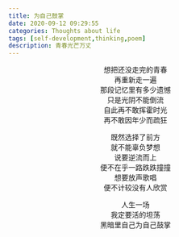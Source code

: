 ```yaml
---
title: 为自己鼓掌
date: 2020-09-12 09:29:55
categories: Thoughts about life
tags: [self-development,thinking,poem]
description: 青春光芒万丈
---
```


<p><font face="楷体">
<p align="center">
想把还没走完的青春</br>
再重新走一遍</br>
那段记忆里有多少遗憾</br>
只是光阴不能倒流</br>
自此再不敢挥霍时光</br>
再不敢因年少而疏狂</br>
</font></p>

<p><font face="楷体">
<p align="center">
既然选择了前方</br>
就不能辜负梦想</br>
说要逆流而上</br>
便不在乎一路跌跌撞撞</br>
想要放声歌唱</br>
便不计较没有人欣赏</br>
</font></p>

<p><font face="楷体">
<p align="center">
人生一场</br>
我定要活的坦荡</br>
黑暗里自己为自己鼓掌</br>
</font></p>
